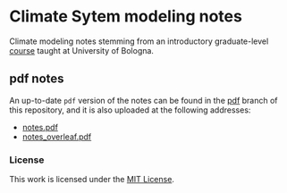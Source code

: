 # Climate Sytem modeling notes
Climate modeling notes stemming from an introductory graduate-level [course](https://www.unibo.it/en/study/phd-professional-masters-specialisation-schools-and-other-programmes/course-unit-catalogue/course-unit/2024/480740)
taught at University of Bologna.

## pdf notes
An up-to-date `pdf` version of the notes can be found in the [pdf](https://github.com/niccolozanotti/climate-modeling/tree/pdf)
branch of this repository, and it is also uploaded at the following addresses:
 - [notes.pdf](https://niccolozanotti.github.io/climate-modeling/notes.pdf)
 - [notes_overleaf.pdf](https://niccolozanotti.github.io/climate-modeling/notes_overleaf.pdf)

### License

This work is licensed under the [MIT License](LICENSE).